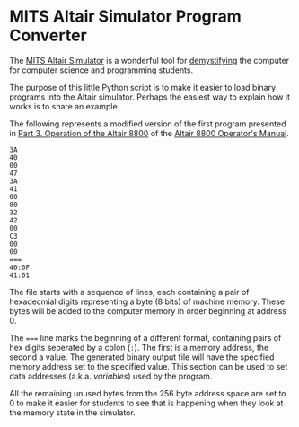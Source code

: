 # MITS Altair Simulator Program Converter

The [MITS Altair Simulator](https://www.s2js.com/altair/) is a wonderful tool
for [demystifying](https://en.wiktionary.org/wiki/demystify) the computer for
computer science and programming students.

The purpose of this little Python script is to make it easier to load binary
programs into the Altair simulator.  Perhaps the easiest way to explain how
it works is to share an example.

The following represents a modified version of the first program presented in
[Part 3. Operation of the Altair 8800](https://ubuntourist.codeberg.page/Altair-8800/part-3.html)
of the
[Altair 8800 Operator's Manual](https://ubuntourist.codeberg.page/Altair-8800/).

```
3A
40
00
47
3A
41
00
80
32
42
00
C3
00
00
===
40:0F
41:01
```

The file starts with a sequence of lines, each containing a pair of hexadecmial
digits representing a byte (8 bits) of machine memory.  These bytes will be
added to the computer memory in order beginning at address 0.

The ``===`` line marks the beginning of a different format, containing
pairs of hex digits seperated by a colon (``:``).  The first is a memory
address, the second a value. The generated binary output file will have the
specified memory address set to the specified value. This section can be used
to set data addresses (a.k.a. *variables*) used by the program.

All the remaining unused bytes from the 256 byte address space are set to 0 to
make it easier for students to see that is happening when they look at the
memory state in the simulator.
